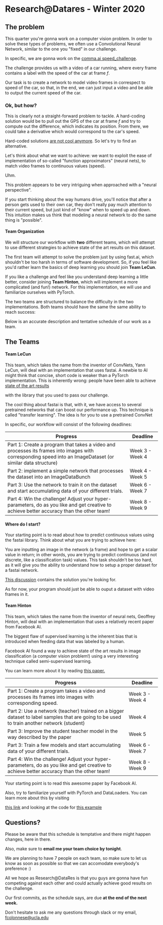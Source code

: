 # Research@Datares - Winter 2020

## The problem

This quarter you're gonna work on a computer vision problem. In order to solve these types of problems, we often use a Convolutional Neural Network, similar to the one  you "fixed" in our challenge. 

In specific, we are gonna work on the [comma.ai speed_challenge](https://github.com/commaai/speedchallenge).

The challenge provides us with a video of a car running, where every frame contains a label with the speed of the car at frame *f*. 

Our task is to create a network to model video frames in correspect to speed of the car, so that, in the end, we can just input a video and be able to output the current speed of the car. 

### Ok, but how?

This is clearly not a straight-forward problem to tackle. A hard-coding solution would be to pull out the GPS of the car at frame *f* and try to compute out the difference, which indicates its position. From there, we could take a derivative which would correspond to the car's speed. 

Hard-coded solutions [are not cool anymore](https://medium.com/@karpathy/software-2-0-a64152b37c35). So let's try to find an alternative. 

Let's think about what we want to achieve:  we want to exploit the ease of implementation of so-called "function approximators" (neural nets), to match video frames to continuous values (speed).

Uhm. 

This problem appears to be very intriguing when approached with a "neural perspective". 

If you start thinking about the way humans drive, you'll notice that after a person gets used to their own car, they don't really pay much attention to their current speed, but just kind of "know" when to speed up and down. This intuition makes us think that modeling a neural network to do the same thing is "possible".

#### Team Organization

We will structure our workflow with **two** different teams, which will attempt to use different strategies to achieve state of the art results on this dataset. 

The first team will attempt to solve the problem just by using fast.ai, which shouldn't be too harsh in terms of software development. So, if you feel like you'd rather learn the basics of deep learning  you should join **Team LeCun**.

If you like a challenge and feel like you understand deep learning a little better, consider joining **Team Hinton**, which will implement a more complicated (and fun!) network. For this implementation, we will use and familiarize ourselves with PyTorch. 

The two teams are structured to balance the difficulty in the two implementations. Both teams should have the same the same ability to reach success: 

Below is an accurate description and tentative schedule of our work as a team. 

## The Teams

#### Team LeCun

This team, which takes the name from the inventor of ConvNets, Yann LeCun, will deal with an implementation that uses fastai. A newbie to AI might think that concise, short code is weaker than a PyTorch implementation. This is inherently wrong: people have been able to achieve [state of the art results](https://www.fast.ai/2019/05/03/decrappify/)

with the library that you used to pass our challenge. 

The cool thing about fastai is that, with it, we have access to several pretrained networks that can boost our performance up. This technique is called "transfer learning". The idea is for you to use a pretrained ConvNet

In specific, our workflow will consist of the following deadlines: 

| Progress                                                     | Deadline        |
| ------------------------------------------------------------ | --------------- |
| Part 1: Create a program that takes a video and processes its frames into images with corresponding speed into an ImageDataset (or similar data structure) | Week 3 - Week 4 |
| Part 2: implement a simple network that processes the dataset into an ImageDataBunch | Week 4 - Week 5 |
| Part 3: Use the network to train it on the dataset and start accumulating data of your different trials. | Week 6 - Week 7 |
| Part 4: Win the challenge! Adjust your hyper-parameters, do as you like and get creative to achieve better accuracy than the other team! | Week 8 - Week 9 |

#### Where do I start?

Your starting point is to read about how to predict continuous values using the fastai library. Think about what you are trying to achieve here: 

You are inputting an image in the network (a frame) and hope to get a scalar value in return; in other words, you are trying to predict continuous (and not discrete, like a classification task) values. This task shouldn't be too hard, as it will give you the ability to understand how to setup a proper dataset for a fastai network.

[This discussion](https://forums.fast.ai/t/prediction-of-a-scalar-with-a-cnn/26714) contains the solution you're looking for. 

As for now, your program should just be able to ouput a dataset with video frames in it. 

#### Team Hinton

This team, which takes the name from the inventor of neural nets, Geoffrey Hinton, will deal with an implementation that uses a relatively recent paper from Facebook AI. 

The biggest flaw of supervised learning is the inherent bias that is introduced when feeding data that was labeled by a human.

Facebook AI found a way to achieve state of the art results in image classification (a computer vision problem!) using a very interesting technique called semi-supervised learning.

You can learn more about it by reading [this paper.](https://arxiv.org/abs/1905.00546)

| Progress                                                     | Deadline        |
| ------------------------------------------------------------ | --------------- |
| Part 1: Create a program takes a video and processes its frames into images with corresponding speed. | Week 3 - Week 4 |
| Part 2: Use a network (teacher) trained on a bigger dataset to label samples that are going to be used to train another network (student) | Week 4          |
| Part 3: Improve the student teacher model in the way described by the paper | Week 5          |
| Part 3: Train a few models and start accumulating data of your different trials. | Week 6 - Week 7 |
| Part 4: Win the challenge! Adjust your hyper-parameters, do as you like and get creative to achieve better accuracy than the other team! | Week 8 - Week 9 |

Your starting point is to read this awesome paper by Facebook AI. 

Also, try to familiarize yourself with PyTorch and DataLoaders. You can learn more about this by visiting 

[this link](https://discuss.pytorch.org/t/how-preprocess-video-and-work-with-that/20569) and looking at the code for [this example](https://github.com/NVIDIA/nvvl/tree/master/examples/pytorch_superres)

## Questions?

Please be aware that this schedule is temptative and there might happen changes, here in there. 

Also, make sure to **email me your team choice by tonight**.

We are planning to have 7 people on each team, so make sure to let us know as soon as possible so that we can accomodate everybody's preference :)

All we hope as Research@DataRes is that you guys are gonna have fun competing against each other and  could actually achieve good results on the challenge.

Our first commits, as the schedule says, are due **at the end of the next week.** 

Don't hesitate to ask me any questions through slack or my email, fcolonnese@ucla.edu

